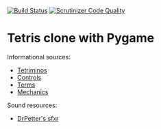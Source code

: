 [![Build Status](https://scrutinizer-ci.com/g/fpietka/py-tetris/badges/build.png?b=master)](https://scrutinizer-ci.com/g/fpietka/py-tetris/build-status/master) [![Scrutinizer Code Quality](https://scrutinizer-ci.com/g/fpietka/py-tetris/badges/quality-score.png?b=master)](https://scrutinizer-ci.com/g/fpietka/py-tetris/?branch=master)

# Tetris clone with Pygame

Informational sources:
* [Tetriminos](http://strategywiki.org/wiki/Tetris_Party/Tetriminos)
* [Controls](http://www.tetrisfriends.com/help/tips_appendix.php#controls)
* [Terms](http://www.tetrisfriends.com/help/tips_appendix.php#tetristerminology)
* [Mechanics](http://meatfighter.com/nintendotetrisai/)

Sound resources:
* [DrPetter's sfxr](http://www.drpetter.se/project_sfxr.html)
